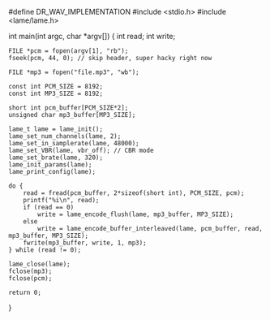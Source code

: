 #define DR_WAV_IMPLEMENTATION
#include <stdio.h>
#include <lame/lame.h>

int main(int argc, char *argv[])
{
    int read;
    int write;

    FILE *pcm = fopen(argv[1], "rb");
    fseek(pcm, 44, 0); // skip header, super hacky right now

    FILE *mp3 = fopen("file.mp3", "wb");

    const int PCM_SIZE = 8192;
    const int MP3_SIZE = 8192;

    short int pcm_buffer[PCM_SIZE*2];
    unsigned char mp3_buffer[MP3_SIZE];

    lame_t lame = lame_init();
    lame_set_num_channels(lame, 2);
    lame_set_in_samplerate(lame, 48000);
    lame_set_VBR(lame, vbr_off); // CBR mode
    lame_set_brate(lame, 320);
    lame_init_params(lame);
    lame_print_config(lame);

    do {
        read = fread(pcm_buffer, 2*sizeof(short int), PCM_SIZE, pcm);
        printf("%i\n", read);
        if (read == 0)
            write = lame_encode_flush(lame, mp3_buffer, MP3_SIZE);
        else
            write = lame_encode_buffer_interleaved(lame, pcm_buffer, read, mp3_buffer, MP3_SIZE);
        fwrite(mp3_buffer, write, 1, mp3);
    } while (read != 0);

    lame_close(lame);
    fclose(mp3);
    fclose(pcm);

    return 0;
}
